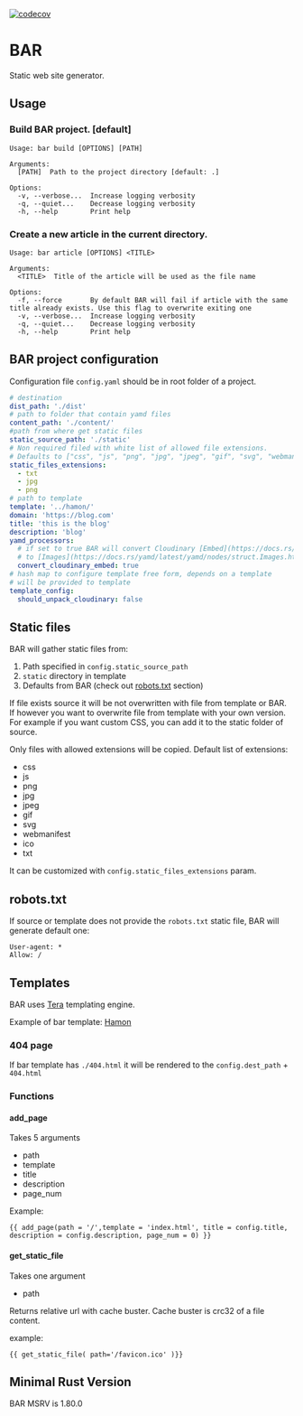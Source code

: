 [![codecov](https://codecov.io/gh/Lurk/bar/graph/badge.svg?token=YNyVwXX7qn)](https://codecov.io/gh/Lurk/bar)

# BAR

Static web site generator.

## Usage

### Build BAR project. [default]

```shell
Usage: bar build [OPTIONS] [PATH]

Arguments:
  [PATH]  Path to the project directory [default: .]

Options:
  -v, --verbose...  Increase logging verbosity
  -q, --quiet...    Decrease logging verbosity
  -h, --help        Print help
```

### Create a new article in the current directory.

```shell
Usage: bar article [OPTIONS] <TITLE>

Arguments:
  <TITLE>  Title of the article will be used as the file name

Options:
  -f, --force       By default BAR will fail if article with the same title already exists. Use this flag to overwrite exiting one
  -v, --verbose...  Increase logging verbosity
  -q, --quiet...    Decrease logging verbosity
  -h, --help        Print help
```

## BAR project configuration

Configuration file `config.yaml` should be in root folder of a project.

```yaml
# destination
dist_path: './dist'
# path to folder that contain yamd files
content_path: './content/'
#path from where get static files
static_source_path: './static'
# Non required filed with white list of allowed file extensions.
# Defaults to ["css", "js", "png", "jpg", "jpeg", "gif", "svg", "webmanifest", "ico", "txt"]
static_files_extensions:
  - txt
  - jpg
  - png
# path to template
template: '../hamon/'
domain: 'https://blog.com'
title: 'this is the blog'
description: 'blog'
yamd_processors:
  # if set to true BAR will convert Cloudinary [Embed](https://docs.rs/yamd/latest/yamd/nodes/struct.Embed.html)
  # to [Images](https://docs.rs/yamd/latest/yamd/nodes/struct.Images.html)
  convert_cloudinary_embed: true
# hash map to configure template free form, depends on a template
# will be provided to template
template_config:
  should_unpack_cloudinary: false
```

## Static files

BAR will gather static files from:

1. Path specified in `config.static_source_path`
2. `static` directory in template
3. Defaults from BAR (check out [robots.txt](#robotstxt) section)

If file exists source it will be not overwritten with file from template or BAR. If however you want to overwrite file
from template with your own version. For example if you want custom CSS, you can add it to the static folder of source.

Only files with allowed extensions will be copied. Default list of extensions:

- css
- js
- png
- jpg
- jpeg
- gif
- svg
- webmanifest
- ico
- txt

It can be customized with `config.static_files_extensions` param.

## robots.txt

If source or template does not provide the `robots.txt` static file, BAR will generate default one:

```text
User-agent: *
Allow: /
```

## Templates

BAR uses [Tera](https://crates.io/crates/tera) templating engine.

Example of bar template: [Hamon](https://github.com/Lurk/Hamon)

### 404 page

If bar template has `./404.html` it will be rendered to the `config.dest_path` + `404.html`

### Functions

#### add_page

Takes 5 arguments

- path
- template
- title
- description
- page_num

Example:

```htmldjango
{{ add_page(path = '/',template = 'index.html', title = config.title, description = config.description, page_num = 0) }}

```

#### get_static_file

Takes one argument

- path

Returns relative url with cache buster. Cache buster is crc32 of a file content.

example:

```htmldjango
{{ get_static_file( path='/favicon.ico' )}}
```

## Minimal Rust Version

BAR MSRV is 1.80.0
